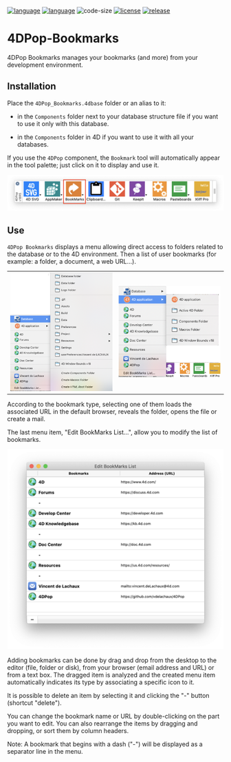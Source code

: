 [![language](https://img.shields.io/static/v1?label=language&message=4d&color=blue)](https://developer.4d.com/)
[![language](https://img.shields.io/github/languages/top/vdelachaux/4DPop-Bookmarks.svg)](https://developer.4d.com/)
![code-size](https://img.shields.io/github/languages/code-size/vdelachaux/4DPop-Bookmarks.svg)
[![license](https://img.shields.io/github/license/vdelachaux/4DPop-Bookmarks)](LICENSE)
[![release](https://img.shields.io/github/v/release/vdelachaux/4DPop-Bookmarks?include_prereleases)](https://github.com/vdelachaux/4DPop-Bookmarks/releases/latest)


[toolbar]:Assets/toolbar.png
[editor]:Assets/editor.png

# 4DPop-Bookmarks

4DPop Bookmarks manages your bookmarks (and more) from your development environment.

## Installation

Place the `4DPop_Bookmarks.4dbase` folder or an alias to it:

* in the `Components` folder next to your database structure file if you want to use it only with this database.

* in the `Components` folder in 4D if you want to use it with all your databases.

If you use the `4DPop` component, the `Bookmark` tool will automatically appear in the tool palette; just click on it to display and use it.

![4DPop][toolbar]

## Use

`4DPop Bookmarks` displays a menu allowing direct access to folders related to the database or to the 4D environment. Then a list of user bookmarks (for example: a folder, a document, a web URL…). 

<table width="100%" border="0" cellspacing="0" cellpadding="0">
	<td><img src="Assets/database.png" width="400"></td>
	<td><img src="Assets/application.png" width="400"></td>
</table>

According to the bookmark type, selecting one of them loads the associated URL in the default browser, reveals the folder, opens the file or create a mail.

The last menu item, "Edit BookMarks List...", allow you to modify the list of bookmarks.
 
![Editor][editor]

Adding bookmarks can be done by drag and drop from the desktop to the editor (file, folder or disk), from your browser (email address and URL) or from a text box. The dragged item is analyzed and the created menu item automatically indicates its type by associating a specific icon to it.

It is possible to delete an item by selecting it and clicking the "-" button (shortcut "delete").

You can change the bookmark name or URL by double-clicking on the part you want to edit. You can also rearrange the items by dragging and dropping, or sort them by column headers.

Note: A bookmark that begins with a dash ("-") will be displayed as a separator line in the menu.
